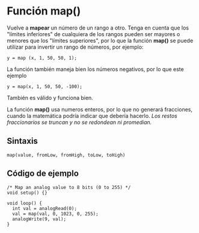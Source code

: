 # Función map()

Vuelve a **mapear** un número de un rango a otro. Tenga en cuenta que los "límites inferiores" de cualquiera de los rangos pueden ser mayores o menores que los "límites superiores", por lo que la función **map()** se puede utilizar para invertir un rango de números, por ejemplo:
```arduino
y = map (x, 1, 50, 50, 1);
```

La función también maneja bien los números negativos, por lo que este ejemplo

```arduino
y = map(x, 1, 50, 50, -100);
```
También es válido y funciona bien.

La función **map()** usa  numeros enteros, por lo que no generará fracciones, cuando la matemática podría indicar que debería hacerlo. *Los restos fraccionarios se truncan y no se redondean ni promedian.*

## Sintaxis


`map(value, fromLow, fromHigh, toLow, toHigh)`

## Código de ejemplo

```arduino
/* Map an analog value to 8 bits (0 to 255) */
void setup() {}

void loop() {
  int val = analogRead(0);
  val = map(val, 0, 1023, 0, 255);
  analogWrite(9, val);
}
```
<!--stackedit_data:
eyJoaXN0b3J5IjpbNDYxNDI1MTM1LC0xODM3MDUxNTkxLC0yMD
IyNTgxNTQ3LC0yMDg4NzQ2NjEyXX0=
-->